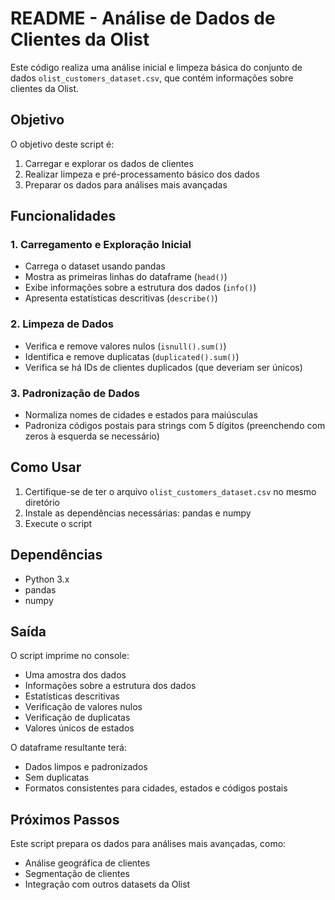 # README - Análise de Dados de Clientes da Olist

Este código realiza uma análise inicial e limpeza básica do conjunto de dados `olist_customers_dataset.csv`, que contém informações sobre clientes da Olist.

## Objetivo
O objetivo deste script é:
1. Carregar e explorar os dados de clientes
2. Realizar limpeza e pré-processamento básico dos dados
3. Preparar os dados para análises mais avançadas

## Funcionalidades

### 1. Carregamento e Exploração Inicial
- Carrega o dataset usando pandas
- Mostra as primeiras linhas do dataframe (`head()`)
- Exibe informações sobre a estrutura dos dados (`info()`)
- Apresenta estatísticas descritivas (`describe()`)

### 2. Limpeza de Dados
- Verifica e remove valores nulos (`isnull().sum()`)
- Identifica e remove duplicatas (`duplicated().sum()`)
- Verifica se há IDs de clientes duplicados (que deveriam ser únicos)

### 3. Padronização de Dados
- Normaliza nomes de cidades e estados para maiúsculas
- Padroniza códigos postais para strings com 5 dígitos (preenchendo com zeros à esquerda se necessário)

## Como Usar
1. Certifique-se de ter o arquivo `olist_customers_dataset.csv` no mesmo diretório
2. Instale as dependências necessárias: pandas e numpy
3. Execute o script

## Dependências
- Python 3.x
- pandas
- numpy

## Saída
O script imprime no console:
- Uma amostra dos dados
- Informações sobre a estrutura dos dados
- Estatísticas descritivas
- Verificação de valores nulos
- Verificação de duplicatas
- Valores únicos de estados

O dataframe resultante terá:
- Dados limpos e padronizados
- Sem duplicatas
- Formatos consistentes para cidades, estados e códigos postais

## Próximos Passos
Este script prepara os dados para análises mais avançadas, como:
- Análise geográfica de clientes
- Segmentação de clientes
- Integração com outros datasets da Olist